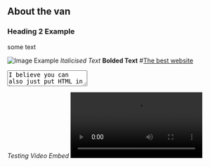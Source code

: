 ## About the van

### Heading 2 Example

some text

![Image Example](https://scanuproductions.com/images/coming-soon.png)
*Italicised Text*
**Bolded Text**
#[The best website](https://scanuproductions.com)
<textarea>
I believe you can also just put HTML in here
</textarea>
*Testing Video Embed*
<video src="/van-site/videos/rick.mp4"></video
